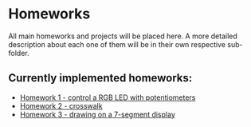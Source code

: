 # Homeworks

All main homeworks and projects will be placed here. A more detailed description about each one of them will be in their own respective sub-folder.

## Currently implemented homeworks:
* [Homework 1 - control a RGB LED with potentiometers](https://github.com/ady4k/IntroductionToRobotics/tree/main/homeworks/homework-1)
* [Homework 2 - crosswalk](https://github.com/ady4k/IntroductionToRobotics/tree/main/homeworks/homework-2)
* [Homework 3 - drawing on a 7-segment display](https://github.com/ady4k/IntroductionToRobotics/tree/main/homeworks/homework-3)
